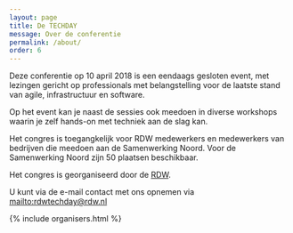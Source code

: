 ```yaml
---
layout: page
title: De TECHDAY
message: Over de conferentie
permalink: /about/
order: 6
---
```

Deze conferentie op 10 april 2018 is een eendaags gesloten event, met lezingen gericht op professionals met belangstelling voor de laatste stand van agile, infrastructuur en software. 

Op het event kan je naast de sessies ook meedoen in diverse workshops waarin je zelf hands-on met techniek aan de slag kan.

Het congres is toegangkelijk voor RDW medewerkers en medewerkers van bedrijven die meedoen aan de Samenwerking Noord. Voor de Samenwerking Noord zijn 50 plaatsen beschikbaar.

Het congres is georganiseerd door de [RDW](http://www.rdw.nl).

U kunt via de e-mail contact met ons opnemen via <mailto:rdwtechday@rdw.nl>

{% include organisers.html %}




